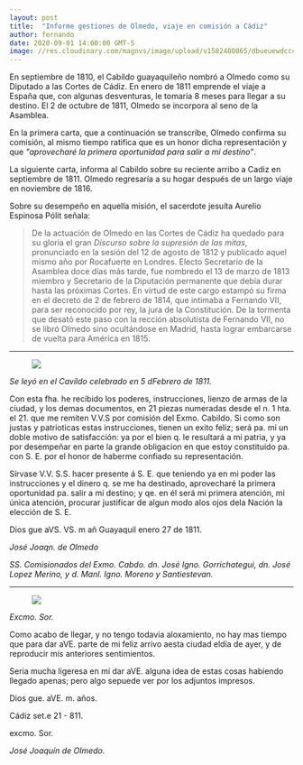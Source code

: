 ```yaml
---
layout: post
title:  "Informe gestiones de Olmedo, viaje en comisión a Cádiz"
author: fernando
date: 2020-09-01 14:00:00 GMT-5
image: //res.cloudinary.com/magnvs/image/upload/v1582480865/dbueuewdcccgcmltnkac.jpg
---
```

En septiembre de 1810, el Cabildo guayaquileño nombró a Olmedo como su Diputado a las Cortes de Cádiz. En enero de 1811 emprende el viaje a España que, con algunas desventuras, le tomaría 8 meses para llegar a su destino. El 2 de octubre de 1811, Olmedo se incorpora al seno de la Asamblea.

En la primera carta, que a continuación se transcribe, Olmedo confirma su comisión, al mismo tiempo ratifica que es un honor dicha representación y que *"aprovecharé la primera oportunidad para salir a mi destino"*.

La siguiente carta, informa al Cabildo sobre su reciente arribo a Cadiz en septiembre de 1811. Olmedo regresaría a su hogar después de un largo viaje en noviembre de 1816.

Sobre su desempeño en aquella misión, el sacerdote jesuíta Aurelio Espinosa Pólit señala:

> De la actuación de Olmedo en las Cortes de Cádiz ha quedado para su gloria el gran *Discurso sobre la supresión de las mitas*, pronunciado en la sesión del 12 de agosto de 1812 y publicado aquel mismo año por Rocafuerte en Londres. Electo Secretario de la Asamblea doce días más tarde, fue nombredo el 13 de marzo de 1813 miembro y Secretario de la Diputación permanente que debía durar hasta las próximas Cortes. En virtud de este cargo estampó su firma en el decreto de 2 de febrero de 1814, que intimaba a Fernando VII, para ser reconocido por rey, la jura de la Constitución. De la tormenta que desató este paso con la rección absolutista de Fernando VII, no se libró Olmedo sino ocultándose en Madrid, hasta lograr embarcarse de vuelta para América en 1815.

---

<figure class='full-width'>
  <img class="wide" src="//cdn.filestackcontent.com/oH5khN5RRyGAYaJiFJEE"></figure>

*Se leyó en el Cavildo celebrado en 5 dFebrero de 1811.*

Con esta fha. he recibido los poderes, instrucciones, lienzo de armas de la ciudad, y los demas documentos, en 21 piezas numeradas desde el n. 1 hta. el 21. que me remiten V.V.S por comisión del Exmo. Cabildo. Si como son justas y patrioticas estas instrucciones, tienen un exito feliz; será pa. mí un doble motivo de satisfacción: ya por el bien q. le resultará a mi patria, y ya por desempeñar en parte la grande obligacion en que estoy constituido pa. con S. E. por el honor de haberme confiado su representación.

Sírvase V.V. S.S. hacer presente á S. E. que teniendo ya en mi poder las instrucciones y el dinero q. se me ha destinado, aprovecharé la primera oportunidad pa. salir a mi destino; y qe. en él será mi primera atención, mi única atención, procurar justificar de algun modo alos ojos dela Nación la elección de S. E.

Dios gue aVS. VS. m añ Guayaquil enero 27 de 1811.

*José Joaqn. de Olmedo*

*SS. Comisionados del Exmo. Cabdo. dn. José Igno. Gorrichategui, dn. José Lopez Merino, y d. Manl. Igno. Moreno y Santiestevan.*

---
<figure class='full-width'>
  <img class="wide" src="//cdn.filestackcontent.com/bD7jrJALQzWEo8PyQSu0"></figure>

*Excmo. Sor.*

Como acabo de llegar, y no tengo todavia aloxamiento, no hay mas tiempo que para dar aVE. parte de mi feliz arrivo aesta ciudad eldía de ayer, y de reproducir mis anteriores sentimientos.

Seria mucha ligeresa en mí dar aVE. alguna idea de estas cosas habiendo llegado apenas; pero algo sepuede ver por los adjuntos impresos.

Dios gue. aVE. m. años.

Cádiz set.e 21 - 811.

excmo. Sor.

*José Joaquín de Olmedo.*
